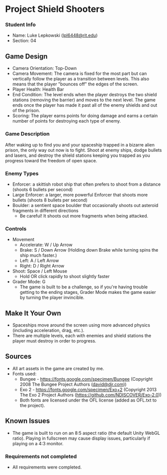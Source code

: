 # Project Shield Shooters

### Student Info

-   Name: Luke Lepkowski (lpl6448@rit.edu)
-   Section: 04

## Game Design

-   Camera Orientation: Top-Down
-   Camera Movement: The camera is fixed for the most part but can vertically follow the player as a transition between levels. This also means that the player "bounces off" the edges of the screen.
-   Player Health: Health Bar
-   End Condition: The level ends when the player destroys the two shield stations (removing the barrier) and moves to the next level. The game ends once the player has made it past all of the enemy shields and out of the prison.
-   Scoring: The player earns points for doing damage and earns a certain number of points for destroying each type of enemy.

### Game Description

After waking up to find you and your spaceship trapped in a bizarre alien prison, the only way out now is to fight. Shoot at enemy ships, dodge bullets and lasers, and destroy the shield stations keeping you trapped as you progress toward the freedom of open space.

### Enemy Types

-   Enforcer: a skittish robot ship that often prefers to shoot from a distance (shoots 6 bullets per second)
-   Large Enforcer: a larger, more powerful Enforcer that shoots more bullets (shoots 8 bullets per second)
-   Boulder: a sentient space boulder that occasionally shoots out asteroid fragments in different directions
    -   Be careful! It shoots out more fragments when being attacked.

### Controls

-   Movement
    -   Accelerate: W / Up Arrow
    -   Brake: S / Down Arrow (Holding down Brake while turning spins the ship much faster.)
    -   Left: A / Left Arrow
    -   Right: D / Right Arrow
-   Shoot: Space / Left Mouse
    -   Hold OR click rapidly to shoot slightly faster
-   Grader Mode: G
    -   The game is built to be a challenge, so if you're having trouble getting to the ending stages, Grader Mode makes the game easier by turning the player invincible.

## Make It Your Own

-   Spaceships move around the screen using more advanced physics (including acceleration, drag, etc.).
-   There are multiple levels, each with enemies and shield stations the player must destroy in order to progress.

## Sources

-   All art assets in the game are created by me.
-   Fonts used:
    -   Bungee - https://fonts.google.com/specimen/Bungee (Copyright 2008 The Bungee Project Authors (david@djr.com))
    -   Exo 2 - https://fonts.google.com/specimen/Exo+2 (Copyright 2013 The Exo 2 Project Authors (https://github.com/NDISCOVER/Exo-2.0))
    -   Both fonts are licensed under the OFL license (added as OFL.txt to the project).

## Known Issues

-   The game is built to run on an 8:5 aspect ratio (the default Unity WebGL ratio). Playing in fullscreen may cause display issues, particularly if playing on a 4:3 monitor.

### Requirements not completed

-   All requirements were completed.